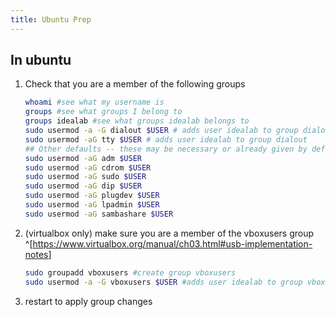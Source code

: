 ```yaml
---
title: Ubuntu Prep
---
```


## In ubuntu

1. Check that you are a member of the following groups

    ```bash
    whoami #see what my username is
    groups #see what groups I belong to
    groups idealab #see what groups idealab belongs to
    sudo usermod -a -G dialout $USER # adds user idealab to group dialout
    sudo usermod -aG tty $USER # adds user idealab to group dialout
    ## Other defaults -- these may be necessary or already given by default.
    sudo usermod -aG adm $USER
    sudo usermod -aG cdrom $USER
    sudo usermod -aG sudo $USER
    sudo usermod -aG dip $USER
    sudo usermod -aG plugdev $USER
    sudo usermod -aG lpadmin $USER
    sudo usermod -aG sambashare $USER
    ```

1. (virtualbox only) make sure you are a member of the vboxusers group ^[<https://www.virtualbox.org/manual/ch03.html#usb-implementation-notes>]

    ```bash
    sudo groupadd vboxusers #create group vboxusers
    sudo usermod -a -G vboxusers $USER #adds user idealab to group vboxusers
    ```

1. restart to apply group changes
    
 